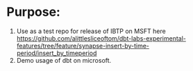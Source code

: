 # Purpose:
1. Use as a test repo for release of IBTP on MSFT here https://github.com/alittlesliceoftom/dbt-labs-experimental-features/tree/feature/synapse-insert-by-time-period/insert_by_timeperiod   
2. Demo usage of dbt on microsoft.
 
